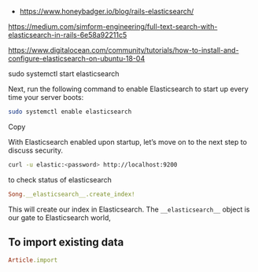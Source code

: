 
* https://www.honeybadger.io/blog/rails-elasticsearch/

  

https://medium.com/simform-engineering/full-text-search-with-elasticsearch-in-rails-6e58a92211c5

  
  

https://www.digitalocean.com/community/tutorials/how-to-install-and-configure-elasticsearch-on-ubuntu-18-04

sudo systemctl start elasticsearch

Next, run the following command to enable Elasticsearch to start up every time your server boots:

```sh
sudo systemctl enable elasticsearch
```

Copy

With Elasticsearch enabled upon startup, let’s move on to the next step to discuss security.

```sh
curl -u elastic:<password> http://localhost:9200
```

 to check status of elasticsearch

```rb
Song.__elasticsearch__.create_index!
```

This will create our index in Elasticsearch. The `__elasticsearch__` object is our gate to Elasticsearch world,

## To import existing data
```rb
Article.import
```
